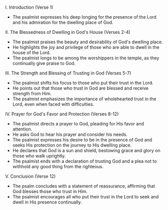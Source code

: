 I. Introduction (Verse 1)
- The psalmist expresses his deep longing for the presence of the Lord and his admiration for the dwelling place of God.

II. The Blessedness of Dwelling in God's House (Verses 2-4)
- The psalmist praises the beauty and desirability of God's dwelling place.
- He highlights the joy and privilege of those who are able to dwell in the house of the Lord.
- The psalmist longs to be among the worshippers in the temple, as they continually give praise to God.

III. The Strength and Blessing of Trusting in God (Verses 5-7)
- The psalmist shifts his focus to those who put their trust in the Lord.
- He points out that those who trust in God are blessed and receive strength from Him.
- The psalmist emphasizes the importance of wholehearted trust in the Lord, even when faced with difficulties.

IV. Prayer for God's Favor and Protection (Verses 8-12)
- The psalmist directs a prayer to God, pleading for His favor and attention.
- He asks God to hear his prayer and consider his needs.
- The psalmist expresses his desire to be in the presence of God and seeks His protection on the journey to His dwelling place.
- He declares that God is a sun and shield, bestowing grace and glory on those who walk uprightly.
- The psalmist ends with a declaration of trusting God and a plea not to withhold any good thing from the righteous.

V. Conclusion (Verse 12)
- The psalm concludes with a statement of reassurance, affirming that God blesses those who trust in Him.
- The psalmist encourages all who put their trust in the Lord to seek and dwell in His presence continually.